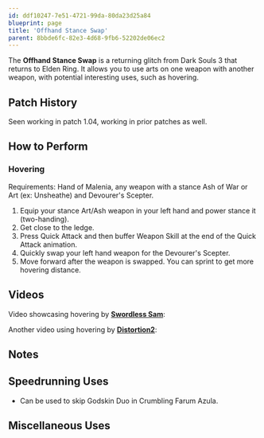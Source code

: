 ```yaml
---
id: ddf10247-7e51-4721-99da-80da23d25a84
blueprint: page
title: 'Offhand Stance Swap'
parent: 8bbde6fc-82e3-4d68-9fb6-52202de06ec2
---
```

The **Offhand Stance Swap** is a returning glitch from Dark Souls 3 that returns to Elden Ring. It allows you to use arts on one weapon with another weapon, with potential interesting uses, such as hovering.

## Patch History

Seen working in patch 1.04, working in prior patches as well.

## How to Perform

### Hovering

Requirements: Hand of Malenia, any weapon with a stance Ash of War or Art (ex: Unsheathe) and Devourer's Scepter.

1. Equip your stance Art/Ash weapon in your left hand and power stance it (two-handing).
2. Get close to the ledge.
3. Press Quick Attack and then buffer Weapon Skill at the end of the Quick Attack animation.
4. Quickly swap your left hand weapon for the Devourer's Scepter.
5. Move forward after the weapon is swapped. You can sprint to get more hovering distance.

## Videos

Video showcasing hovering by **[Swordless Sam](//www.youtube.com/channel/UC05uKQaPeT7o0zpOIM1gjgA/videos)**:

Another video using hovering by **[Distortion2](//www.youtube.com/user/dist2gaming/videos)**:

## Notes

## Speedrunning Uses

- Can be used to skip Godskin Duo in Crumbling Farum Azula.

## Miscellaneous Uses
